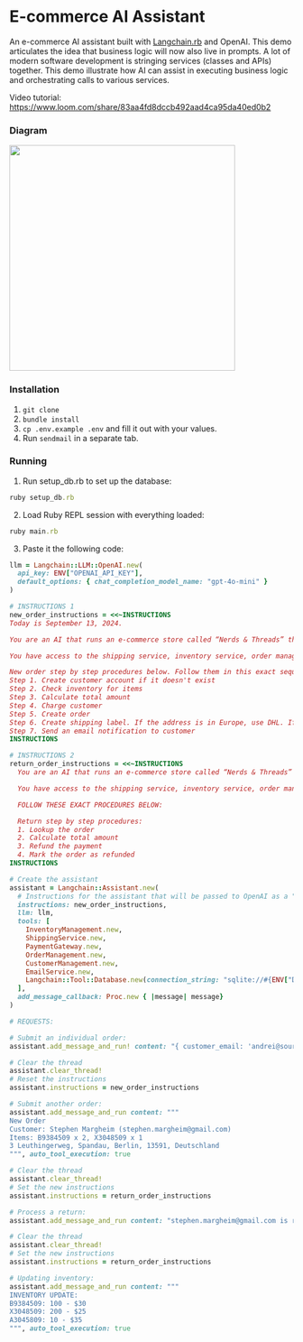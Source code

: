 # E-commerce AI Assistant
An e-commerce AI assistant built with [Langchain.rb](https://github.com/andreibondarev/langchainrb) and OpenAI. This demo articulates the idea that business logic will now also live in prompts. A lot of modern software development is stringing services (classes and APIs) together. This demo illustrate how AI can assist in executing business logic and orchestrating calls to various services.

Video tutorial: https://www.loom.com/share/83aa4fd8dccb492aad4ca95da40ed0b2

### Diagram
<img src="https://github.com/patterns-ai-core/ecommerce-ai-assistant-demo/assets/541665/e17032a5-336d-44e7-b070-3695e69003f6" height="400" />

### Installation
1. `git clone`
2. `bundle install`
3. `cp .env.example .env` and fill it out with your values.
4. Run `sendmail` in a separate tab.

### Running
1. Run setup_db.rb to set up the database:
```ruby
ruby setup_db.rb
```

2. Load Ruby REPL session with everything loaded:
```ruby
ruby main.rb
```

3. Paste it the following code:
```ruby
llm = Langchain::LLM::OpenAI.new(
  api_key: ENV["OPENAI_API_KEY"],
  default_options: { chat_completion_model_name: "gpt-4o-mini" }
)

# INSTRUCTIONS 1
new_order_instructions = <<~INSTRUCTIONS
Today is September 13, 2024.

You are an AI that runs an e-commerce store called “Nerds & Threads” that sells comfy nerdy t-shirts for software engineers that work from home.

You have access to the shipping service, inventory service, order management, payment gateway, email service and customer management systems. You are responsible for processing orders.

New order step by step procedures below. Follow them in this exact sequential (non-parallel) order:
Step 1. Create customer account if it doesn't exist
Step 2. Check inventory for items
Step 3. Calculate total amount
Step 4. Charge customer
Step 5. Create order
Step 6. Create shipping label. If the address is in Europe, use DHL. If the address is in US, use FedEx.
Step 7. Send an email notification to customer
INSTRUCTIONS

# INSTRUCTIONS 2
return_order_instructions = <<~INSTRUCTIONS
  You are an AI that runs an e-commerce store called “Nerds & Threads” that sells comfy nerdy t-shirts for software engineers that work from home.

  You have access to the shipping service, inventory service, order management, payment gateway, email service and customer management systems. You are responsible for handling returns.

  FOLLOW THESE EXACT PROCEDURES BELOW:

  Return step by step procedures:
  1. Lookup the order
  2. Calculate total amount
  3. Refund the payment
  4. Mark the order as refunded
INSTRUCTIONS

# Create the assistant
assistant = Langchain::Assistant.new(
  # Instructions for the assistant that will be passed to OpenAI as a "system" message
  instructions: new_order_instructions,
  llm: llm,
  tools: [
    InventoryManagement.new,
    ShippingService.new,
    PaymentGateway.new,
    OrderManagement.new,
    CustomerManagement.new,
    EmailService.new,
    Langchain::Tool::Database.new(connection_string: "sqlite://#{ENV["DATABASE_NAME"]}")
  ],
  add_message_callback: Proc.new { |message| message}
)

# REQUESTS:

# Submit an individual order:
assistant.add_message_and_run! content: "{ customer_email: 'andrei@sourcelabs.io', quantity: 5, sku: 'Y3048509', address: '667 Madison Avenue, New York, NY 10065'}"

# Clear the thread
assistant.clear_thread!
# Reset the instructions
assistant.instructions = new_order_instructions

# Submit another order:
assistant.add_message_and_run content: """
New Order
Customer: Stephen Margheim (stephen.margheim@gmail.com)
Items: B9384509 x 2, X3048509 x 1
3 Leuthingerweg, Spandau, Berlin, 13591, Deutschland
""", auto_tool_execution: true

# Clear the thread
assistant.clear_thread!
# Set the new instructions
assistant.instructions = return_order_instructions

# Process a return:
assistant.add_message_and_run content: "stephen.margheim@gmail.com is returning order ID: 2", auto_tool_execution: true

# Clear the thread
assistant.clear_thread!
# Set the new instructions
assistant.instructions = return_order_instructions

# Updating inventory:
assistant.add_message_and_run content: """
INVENTORY UPDATE:
B9384509: 100 - $30
X3048509: 200 - $25
A3045809: 10 - $35
""", auto_tool_execution: true
```
